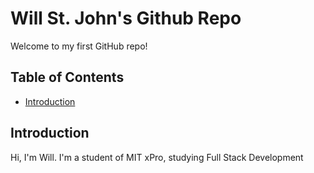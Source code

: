 # Will St. John's Github Repo

Welcome to my first GitHub repo!

## Table of Contents

- [Introduction](#introduction)

## Introduction

Hi, I'm Will. I'm a student of MIT xPro, studying Full Stack Development
